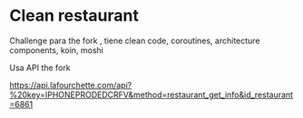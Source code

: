 # Clean restaurant
Challenge para the fork , tiene  clean code, coroutines, architecture components, koin, moshi

Usa API the fork

https://api.lafourchette.com/api?%20key=IPHONEPRODEDCRFV&method=restaurant_get_info&id_restaurant=6861
